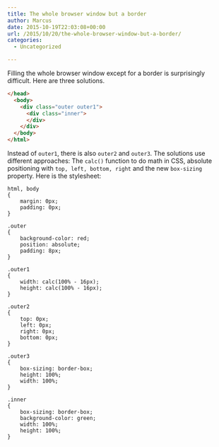 ```yaml
---
title: The whole browser window but a border
author: Marcus
date: 2015-10-19T22:03:08+00:00
url: /2015/10/20/the-whole-browser-window-but-a-border/
categories:
  - Uncategorized

---
```

Filling the whole browser window except for a border is surprisingly difficult. Here are three solutions.

```html
</head>
  <body>
    <div class="outer outer1">
      <div class="inner">
      </div>
    </div>
  </body>
</html>
```

Instead of `outer1`, there is also `outer2` and `outer3`. The solutions use different approaches: The `calc()` function to do math in CSS, absolute positioning with `top, left, bottom, right` and the new `box-sizing` property. Here is the stylesheet:


```
html, body
{
    margin: 0px;
    padding: 0px;
}

.outer
{
    background-color: red;
    position: absolute;
    padding: 8px;
}

.outer1
{
    width: calc(100% - 16px);
    height: calc(100% - 16px);
}

.outer2
{
    top: 0px;
    left: 0px;
    right: 0px;
    bottom: 0px;
}

.outer3
{
    box-sizing: border-box;
    height: 100%;
    width: 100%;
}

.inner
{
    box-sizing: border-box;
    background-color: green;
    width: 100%;
    height: 100%;
}
```
